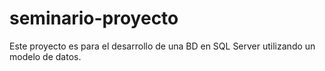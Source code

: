 # seminario-proyecto

Este proyecto es para el desarrollo de una BD en SQL Server utilizando un modelo de datos.
